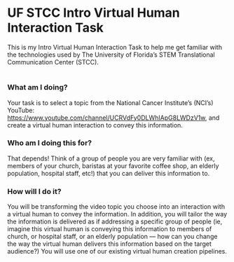 # UF STCC Intro Virtual Human Interaction Task
This is my Intro Virtual Human Interaction Task to help me get familiar with the technologies used by The University of Florida’s STEM Translational Communication Center (STCC). 

#

### What am I doing?
Your task is to select a topic from the National Cancer Institute’s (NCI’s) YouTube:
https://www.youtube.com/channel/UCRVdFy0DLWhIApG8LWDzV1w, and create a virtual human interaction to convey this information.

### Who am I doing this for?
That depends! Think of a group of people you are very familiar with (ex, members of your church, baristas at your favorite coffee shop, an elderly population, hospital staff, etc!) that you can deliver this information to.

### How will I do it?
You will be transforming the video topic you choose into an interaction with a virtual human to convey the information. In addition, you will tailor the way the information is delivered as if addressing a specific group of people (ie, imagine this virtual human is conveying this information to members of church, or hospital staff, or an elderly population — how can you change the way the virtual human delivers this information based on the target audience?)
You will use one of our existing virtual human creation pipelines.
